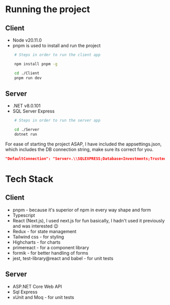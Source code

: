 <h1>Running the project</h1>

## Client

- Node v20.11.0
- pnpm is used to install and run the project

```bash
    # Steps in order to run the client app

    npm install pnpm -g

    cd ./Client
    pnpm run dev
```

## Server

- .NET v8.0.101
- SQL Server Express

```bash
    # Steps in order to run the server app

    cd ./Server
    dotnet run
```

For ease of starting the project ASAP, I have included the appsettings.json, which includes the DB connection string, make sure its correct for you.

```json
"DefaultConnection": "Server=.\\SQLEXPRESS;Database=Investments;Trusted_Connection=True;Encrypt=False;"
```

<h1>Tech Stack</h1>

## Client

- pnpm - because it's superior of npm in every way shape and form
- Typescript
- React (Next.js), I used next.js for fun basically, I hadn't used it previously and was interested 😉
- Redux - for state management
- Tailwind css - for styling
- Highcharts - for charts
- primereact - for a component library
- formik - for better handling of forms
- jest, test-library@react and babel - for unit tests

## Server

- ASP.NET Core Web API
- Sql Express
- xUnit and Moq - for unit tests
